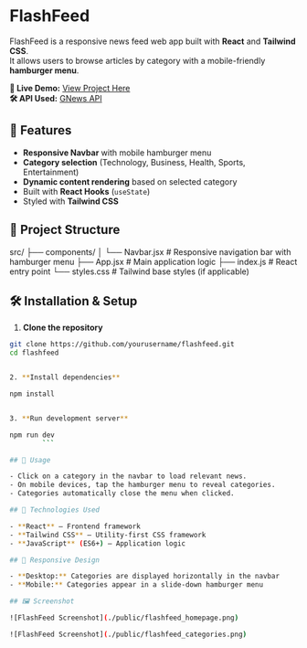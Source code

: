# FlashFeed

FlashFeed is a responsive news feed web app built with **React** and **Tailwind CSS**.  
It allows users to browse articles by category with a mobile-friendly **hamburger menu**.

**🔗 Live Demo:** [View Project Here](https://flash-feed-news-website-one.vercel.app/)  
**🛠 API Used:** [GNews API](https://gnews.io/)

## 🚀 Features

- **Responsive Navbar** with mobile hamburger menu
- **Category selection** (Technology, Business, Health, Sports, Entertainment)
- **Dynamic content rendering** based on selected category
- Built with **React Hooks** (`useState`)
- Styled with **Tailwind CSS**

## 📂 Project Structure

src/
├── components/
│ └── Navbar.jsx # Responsive navigation bar with hamburger menu
├── App.jsx # Main application logic
├── index.js # React entry point
└── styles.css # Tailwind base styles (if applicable)

## 🛠️ Installation & Setup

1. **Clone the repository**

```bash
git clone https://github.com/yourusername/flashfeed.git
cd flashfeed


2. **Install dependencies**

npm install


3. **Run development server**

npm run dev
        ```

## 📖 Usage

- Click on a category in the navbar to load relevant news.
- On mobile devices, tap the hamburger menu to reveal categories.
- Categories automatically close the menu when clicked.

## 🎨 Technologies Used

- **React** – Frontend framework
- **Tailwind CSS** – Utility-first CSS framework
- **JavaScript** (ES6+) – Application logic

## 📱 Responsive Design

- **Desktop:** Categories are displayed horizontally in the navbar
- **Mobile:** Categories appear in a slide-down hamburger menu

## 🖼️ Screenshot

![FlashFeed Screenshot](./public/flashfeed_homepage.png)

![FlashFeed Screenshot](./public/flashfeed_categories.png)

